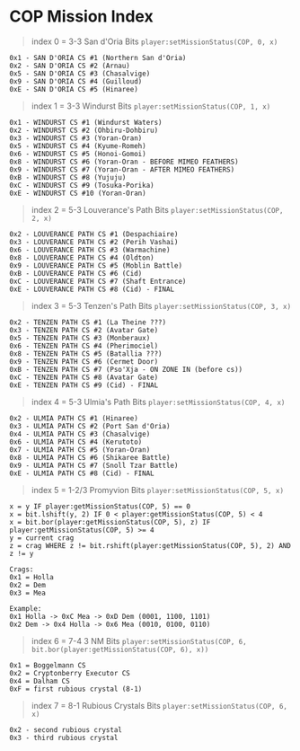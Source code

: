 # COP Mission Index

> index 0 = 3-3 San d'Oria Bits
`player:setMissionStatus(COP, 0, x)`
```
0x1 - SAN D'ORIA CS #1 (Northern San d'Oria)
0x2 - SAN D'ORIA CS #2 (Arnau)
0x5 - SAN D'ORIA CS #3 (Chasalvige)
0x9 - SAN D'ORIA CS #4 (Guilloud)
0xE - SAN D'ORIA CS #5 (Hinaree)
```

> index 1 = 3-3 Windurst Bits
`player:setMissionStatus(COP, 1, x)`
```
0x1 - WINDURST CS #1 (Windurst Waters)
0x2 - WINDURST CS #2 (Ohbiru-Dohbiru)
0x3 - WINDURST CS #3 (Yoran-Oran)
0x5 - WINDURST CS #4 (Kyume-Romeh)
0x6 - WINDURST CS #5 (Honoi-Gomoi)
0x8 - WINDURST CS #6 (Yoran-Oran - BEFORE MIMEO FEATHERS)
0x9 - WINDURST CS #7 (Yoran-Oran - AFTER MIMEO FEATHERS)
0xB - WINDURST CS #8 (Yujuju)
0xC - WINDURST CS #9 (Tosuka-Porika)
0xE - WINDURST CS #10 (Yoran-Oran)
```

> index 2 = 5-3 Louverance's Path Bits
`player:setMissionStatus(COP, 2, x)`
```
0x2 - LOUVERANCE PATH CS #1 (Despachiaire)
0x3 - LOUVERANCE PATH CS #2 (Perih Vashai)
0x6 - LOUVERANCE PATH CS #3 (Warmachine)
0x8 - LOUVERANCE PATH CS #4 (Oldton)
0x9 - LOUVERANCE PATH CS #5 (Moblin Battle)
0xB - LOUVERANCE PATH CS #6 (Cid)
0xC - LOUVERANCE PATH CS #7 (Shaft Entrance)
0xE - LOUVERANCE PATH CS #8 (Cid) - FINAL
```

> index 3 = 5-3 Tenzen's Path Bits
`player:setMissionStatus(COP, 3, x)`
```
0x2 - TENZEN PATH CS #1 (La Theine ???)
0x3 - TENZEN PATH CS #2 (Avatar Gate)
0x5 - TENZEN PATH CS #3 (Monberaux)
0x6 - TENZEN PATH CS #4 (Pherimociel)
0x8 - TENZEN PATH CS #5 (Batallia ???)
0x9 - TENZEN PATH CS #6 (Cermet Door)
0xB - TENZEN PATH CS #7 (Pso'Xja - ON ZONE IN (before cs))
0xC - TENZEN PATH CS #8 (Avatar Gate)
0xE - TENZEN PATH CS #9 (Cid) - FINAL
```

> index 4 = 5-3 Ulmia's Path Bits
`player:setMissionStatus(COP, 4, x)`
```
0x2 - ULMIA PATH CS #1 (Hinaree)
0x3 - ULMIA PATH CS #2 (Port San d'Oria)
0x4 - ULMIA PATH CS #3 (Chasalvige)
0x6 - ULMIA PATH CS #4 (Kerutoto)
0x7 - ULMIA PATH CS #5 (Yoran-Oran)
0x8 - ULMIA PATH CS #6 (Shikaree Battle)
0x9 - ULMIA PATH CS #7 (Snoll Tzar Battle)
0xE - ULMIA PATH CS #8 (Cid) - FINAL
```

> index 5 = 1-2/3 Promyvion Bits
`player:setMissionStatus(COP, 5, x)`
```
x = y IF player:getMissionStatus(COP, 5) == 0
x = bit.lshift(y, 2) IF 0 < player:getMissionStatus(COP, 5) < 4
x = bit.bor(player:getMissionStatus(COP, 5), z) IF player:getMissionStatus(COP, 5) >= 4
y = current crag
z = crag WHERE z != bit.rshift(player:getMissionStatus(COP, 5), 2) AND z != y

Crags:
0x1 = Holla
0x2 = Dem
0x3 = Mea

Example:
0x1 Holla -> 0xC Mea -> 0xD Dem (0001, 1100, 1101)
0x2 Dem -> 0x4 Holla -> 0x6 Mea (0010, 0100, 0110)
```

> index 6 = 7-4 3 NM Bits
`player:setMissionStatus(COP, 6, bit.bor(player:getMissionStatus(COP, 6), x))`
```
0x1 = Boggelmann CS
0x2 = Cryptonberry Executor CS
0x4 = Dalham CS
0xF = first rubious crystal (8-1)
```

> index 7 = 8-1 Rubious Crystals Bits
`player:setMissionStatus(COP, 6, x)`
```
0x2 - second rubious crystal
0x3 - third rubious crystal
```
